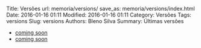 Title: Versões
url: memoria/versions/
save_as: memoria/versions/index.html
Date: 2016-01-16 01:11
Modified: 2016-01-16 01:11
Category: Versões
Tags: versions
Slug: versions
Authors: Bleno Silva
Summary: Últimas versões



* [coming soon](#)
* [coming soon](#)
